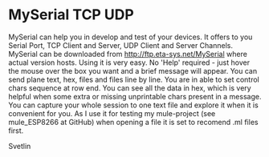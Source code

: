 # MySerial TCP UDP

MySerial can help you in develop and test of your devices. It offers to you Serial Port, TCP Client and Server, UDP Client and Server Channels.
MySerial can be downloaded from http://ftp.eta-sys.net/MySerial where actual version hosts.
Using it is very easy. No 'Help' required - just hover the mouse over the box you want and a brief message will appear.
You can send plane text, hex, files and files line by line. You are in able to set control chars sequence at row end. 
You can see all the data in hex, which is very helpful when some extra or missing unprintable chars present in a message.
You can capture your whole session to one text file and explore it when it is convenient for you.
As I use it for testing my mule-project (see mule_ESP8266 at GitHub) when opening a file it is set to recomend .ml files first.

Svetlin
